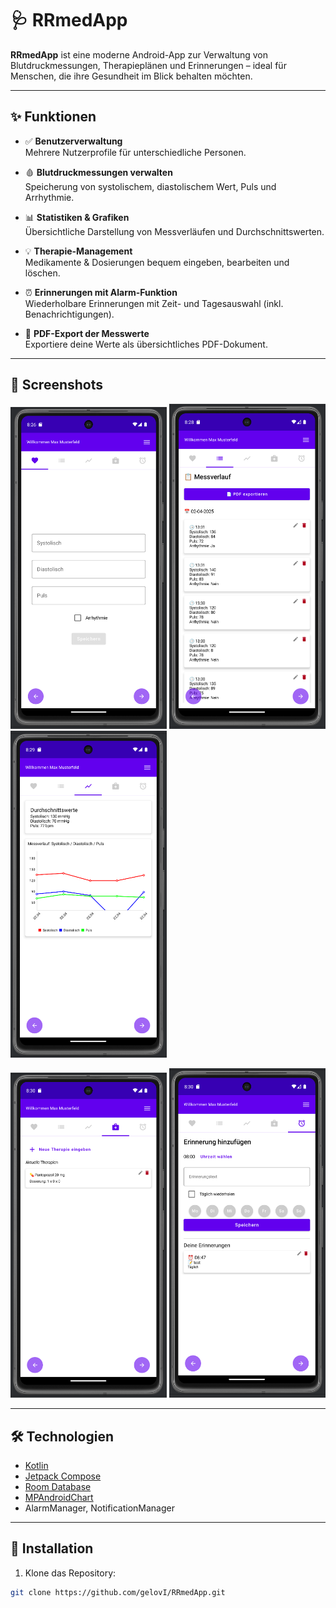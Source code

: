 # 🩺 RRmedApp

**RRmedApp** ist eine moderne Android-App zur Verwaltung von Blutdruckmessungen, Therapieplänen und Erinnerungen – ideal für Menschen, die ihre Gesundheit im Blick behalten möchten.

---

## ✨ Funktionen

- ✅ **Benutzerverwaltung**  
  Mehrere Nutzerprofile für unterschiedliche Personen.

- 🩸 **Blutdruckmessungen verwalten**  
  Speicherung von systolischem, diastolischem Wert, Puls und Arrhythmie.

- 📊 **Statistiken & Grafiken**  
  Übersichtliche Darstellung von Messverläufen und Durchschnittswerten.

- 💡 **Therapie-Management**  
  Medikamente & Dosierungen bequem eingeben, bearbeiten und löschen.

- ⏰ **Erinnerungen mit Alarm-Funktion**  
  Wiederholbare Erinnerungen mit Zeit- und Tagesauswahl (inkl. Benachrichtigungen).

- 🧾 **PDF-Export der Messwerte**  
  Exportiere deine Werte als übersichtliches PDF-Dokument.

---

## 📱 Screenshots

<p float="left">
  <img src="screenshots/image1.png" alt="Screenshot 1" width="250"/>
  <img src="screenshots/image2.png" alt="Screenshot 2" width="250"/>
  <img src="screenshots/image3.png" alt="Screenshot 3" width="250"/>
</p>

<p float="left">
  <img src="screenshots/image4.png" alt="Screenshot 4" width="250"/>
  <img src="screenshots/image5.png" alt="Screenshot 5" width="250"/>
</p>

---

## 🛠️ Technologien

- [Kotlin](https://kotlinlang.org/)
- [Jetpack Compose](https://developer.android.com/jetpack/compose)
- [Room Database](https://developer.android.com/jetpack/androidx/releases/room)
- [MPAndroidChart](https://github.com/PhilJay/MPAndroidChart)
- AlarmManager, NotificationManager

---

## 🚀 Installation

1. Klone das Repository:

```bash
git clone https://github.com/gelovI/RRmedApp.git
